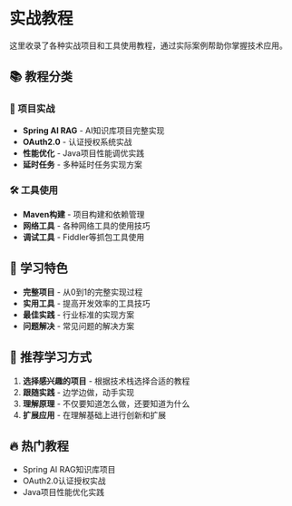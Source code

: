 # 实战教程

这里收录了各种实战项目和工具使用教程，通过实际案例帮助你掌握技术应用。

## 📚 教程分类

### 🚀 项目实战
- **Spring AI RAG** - AI知识库项目完整实现
- **OAuth2.0** - 认证授权系统实战
- **性能优化** - Java项目性能调优实践
- **延时任务** - 多种延时任务实现方案

### 🛠️ 工具使用
- **Maven构建** - 项目构建和依赖管理
- **网络工具** - 各种网络工具的使用技巧
- **调试工具** - Fiddler等抓包工具使用

## 🎯 学习特色

- **完整项目** - 从0到1的完整实现过程
- **实用工具** - 提高开发效率的工具技巧
- **最佳实践** - 行业标准的实现方案
- **问题解决** - 常见问题的解决方案

## 📖 推荐学习方式

1. **选择感兴趣的项目** - 根据技术栈选择合适的教程
2. **跟随实践** - 边学边做，动手实现
3. **理解原理** - 不仅要知道怎么做，还要知道为什么
4. **扩展应用** - 在理解基础上进行创新和扩展

## 🔥 热门教程

- Spring AI RAG知识库项目
- OAuth2.0认证授权实战
- Java项目性能优化实践
